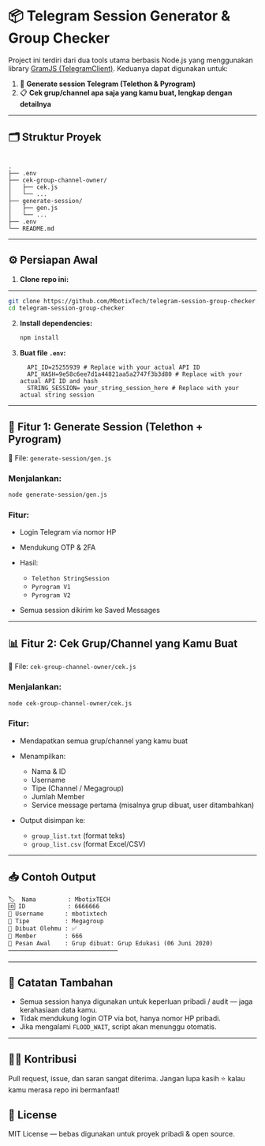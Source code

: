 # 📦 Telegram Session Generator & Group Checker

Project ini terdiri dari dua tools utama berbasis Node.js yang menggunakan library [GramJS (TelegramClient)](https://gram.js.org/). Keduanya dapat digunakan untuk:

1. 🔑 **Generate session Telegram (Telethon & Pyrogram)**
2. 📋 **Cek grup/channel apa saja yang kamu buat, lengkap dengan detailnya**

---

## 🗂 Struktur Proyek

```

.
├── .env
├── cek-group-channel-owner/
│   ├── cek.js
│   └── ...
├── generate-session/
│   ├── gen.js
│   └── ...
├── .env
└── README.md

````

---

## ⚙️ Persiapan Awal

1. **Clone repo ini:**
---
   ```bash
   git clone https://github.com/MbotixTech/telegram-session-group-checker.git
   cd telegram-session-group-checker
````

2. **Install dependencies:**

   ```bash
   npm install
   ```

3. **Buat file `.env`:**

   ```env
     API_ID=25255939 # Replace with your actual API ID
     API_HASH=9e58c6ee7d1a44821aa5a2747f3b3d80 # Replace with your actual API ID and hash
     STRING_SESSION= your_string_session_here # Replace with your actual string session
   ```

---

## 🔐 Fitur 1: Generate Session (Telethon + Pyrogram)

📁 File: `generate-session/gen.js`

### Menjalankan:

```bash
node generate-session/gen.js
```

### Fitur:

* Login Telegram via nomor HP
* Mendukung OTP & 2FA
* Hasil:

  * `Telethon StringSession`
  * `Pyrogram V1`
  * `Pyrogram V2`
* Semua session dikirim ke Saved Messages

---

## 📊 Fitur 2: Cek Grup/Channel yang Kamu Buat

📁 File: `cek-group-channel-owner/cek.js`

### Menjalankan:

```bash
node cek-group-channel-owner/cek.js
```

### Fitur:

* Mendapatkan semua grup/channel yang kamu buat
* Menampilkan:

  * Nama & ID
  * Username
  * Tipe (Channel / Megagroup)
  * Jumlah Member
  * Service message pertama (misalnya grup dibuat, user ditambahkan)
* Output disimpan ke:

  * `group_list.txt` (format teks)
  * `group_list.csv` (format Excel/CSV)

---

## 📥 Contoh Output

```txt
🏷️  Nama         : MbotixTECH
🆔 ID            : 6666666
🔗 Username      : mbotixtech
📁 Tipe          : Megagroup
👑 Dibuat Olehmu : ✅
👥 Member        : 666
📜 Pesan Awal    : Grup dibuat: Grup Edukasi (06 Juni 2020)
───────────────────────────────
```

---

## 🧪 Catatan Tambahan

* Semua session hanya digunakan untuk keperluan pribadi / audit — jaga kerahasiaan data kamu.
* Tidak mendukung login OTP via bot, hanya nomor HP pribadi.
* Jika mengalami `FLOOD_WAIT`, script akan menunggu otomatis.

---

## 🧑‍💻 Kontribusi

Pull request, issue, dan saran sangat diterima. Jangan lupa kasih ⭐ kalau kamu merasa repo ini bermanfaat!

## 📄 License

MIT License — bebas digunakan untuk proyek pribadi & open source.

